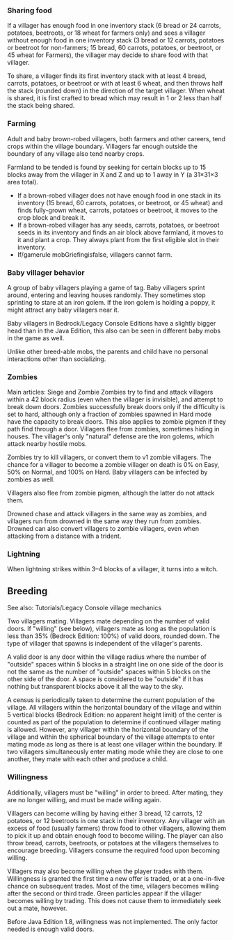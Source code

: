 ### Sharing food
If a villager has enough food in one inventory stack (6 bread or 24 carrots, potatoes, beetroots, or 18 wheat for farmers only) and sees a villager without enough food in one inventory stack (3 bread or 12 carrots, potatoes or beetroot for non-farmers; 15 bread, 60 carrots, potatoes, or beetroot, or 45 wheat for Farmers), the villager may decide to share food with that villager.

To share, a villager finds its first inventory stack with at least 4 bread, carrots, potatoes, or beetroot or with at least 6 wheat, and then throws half the stack (rounded down) in the direction of the target villager. When wheat is shared, it is first crafted to bread which may result in 1 or 2 less than half the stack being shared.

### Farming
Adult and baby brown-robed villagers, both farmers and other careers, tend crops within the village boundary. Villagers far enough outside the boundary of any village also tend nearby crops.

Farmland to be tended is found by seeking for certain blocks up to 15 blocks away from the villager in X and Z and up to 1 away in Y (a 31×31×3 area total).

- If a brown-robed villager does not have enough food in one stack in its inventory (15 bread, 60 carrots, potatoes, or beetroot, or 45 wheat) and finds fully-grown wheat, carrots, potatoes or beetroot, it moves to the crop block and break it.
- If a brown-robed villager has any seeds, carrots, potatoes, or beetroot seeds in its inventory and finds an air block above farmland, it moves to it and plant a crop. They always plant from the first eligible slot in their inventory.
- If/gamerule mobGriefingisfalse, villagers cannot farm.

### Baby villager behavior
A group of baby villagers playing a game of tag.
Baby villagers sprint around, entering and leaving houses randomly. They sometimes stop sprinting to stare at an iron golem. If the iron golem is holding a poppy, it might attract any baby villagers near it.

Baby villagers in Bedrock/Legacy Console Editions have a slightly bigger head than in the Java Edition, this also can be seen in different baby mobs in the game as well.

Unlike other breed-able mobs, the parents and child have no personal interactions other than socializing.

### Zombies
Main articles: Siege and Zombie
Zombies try to find and attack villagers within a 42 block radius (even when the villager is invisible), and attempt to break down doors. Zombies successfully break doors only if the difficulty is set to hard, although only a fraction of zombies spawned in Hard mode have the capacity to break doors. This also applies to zombie pigmen if they path find through a door. Villagers flee from zombies, sometimes hiding in houses. The villager's only "natural" defense are the iron golems, which attack nearby hostile mobs. 

Zombies try to kill villagers, or convert them to v1 zombie villagers. The chance for a villager to become a zombie villager on death is 0% on Easy, 50% on Normal, and 100% on Hard. Baby villagers can be infected by zombies as well.

Villagers also flee from zombie pigmen, although the latter do not attack them.

Drowned chase and attack villagers in the same way as zombies, and villagers run from drowned in the same way they run from zombies. Drowned can also convert villagers to zombie villagers, even when attacking from a distance with a trident.

### Lightning
When lightning strikes within 3–4 blocks of a villager, it turns into a witch.

## Breeding
See also: Tutorials/Legacy Console village mechanics

Two villagers mating.
Villagers mate depending on the number of valid doors. If "willing" (see below), villagers mate as long as the population is less than 35% (Bedrock Edition: 100%) of valid doors, rounded down. The type of villager that spawns is independent of the villager's parents.

A valid door is any door within the village radius where the number of "outside" spaces within 5 blocks in a straight line on one side of the door is not the same as the number of "outside" spaces within 5 blocks on the other side of the door. A space is considered to be "outside" if it has nothing but transparent blocks above it all the way to the sky.

A census is periodically taken to determine the current population of the village. All villagers within the horizontal boundary of the village and within 5 vertical blocks (Bedrock Edition: no apparent height limit) of the center is counted as part of the population to determine if continued villager mating is allowed. However, any villager within the horizontal boundary of the village and within the spherical boundary of the village attempts to enter mating mode as long as there is at least one villager within the boundary. If two villagers simultaneously enter mating mode while they are close to one another, they mate with each other and produce a child.

### Willingness
Additionally, villagers must be "willing" in order to breed. After mating, they are no longer willing, and must be made willing again.

Villagers can become willing by having either 3 bread, 12 carrots, 12 potatoes, or 12 beetroots in one stack in their inventory. Any villager with an excess of food (usually farmers) throw food to other villagers, allowing them to pick it up and obtain enough food to become willing. The player can also throw bread, carrots, beetroots, or potatoes at the villagers themselves to encourage breeding. Villagers consume the required food upon becoming willing. 

Villagers may also become willing when the player trades with them. Willingness is granted the first time a new offer is traded, or at a one-in-five chance on subsequent trades. Most of the time, villagers becomes willing after the second or third trade. Green particles appear if the villager becomes willing by trading. This does not cause them to immediately seek out a mate, however.

Before Java Edition 1.8, willingness was not implemented. The only factor needed is enough valid doors.

